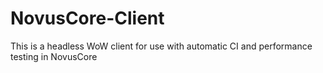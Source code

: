 # NovusCore-Client
This is a headless WoW client for use with automatic CI and performance testing in NovusCore

